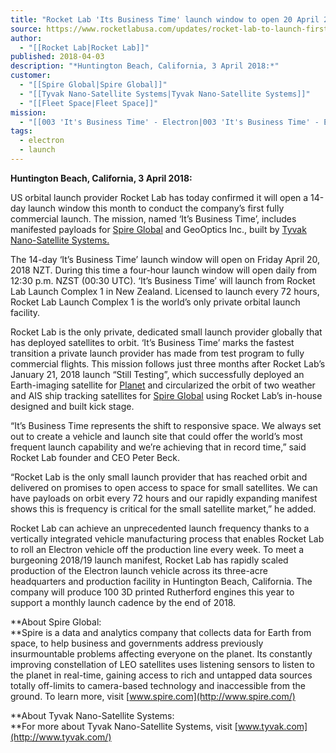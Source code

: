 ```yaml
---
title: "Rocket Lab 'Its Business Time' launch window to open 20 April 2018 NZT "
source: https://www.rocketlabusa.com/updates/rocket-lab-to-launch-first-commercial-mission-this-month/
author:
  - "[[Rocket Lab|Rocket Lab]]"
published: 2018-04-03
description: "*Huntington Beach, California, 3 April 2018:*"
customer:
  - "[[Spire Global|Spire Global]]"
  - "[[Tyvak Nano-Satellite Systems|Tyvak Nano-Satellite Systems]]"
  - "[[Fleet Space|Fleet Space]]"
mission:
  - "[[003 'It's Business Time' - Electron|003 'It's Business Time' - Electron]]"
tags:
  - electron
  - launch
---
```

**Huntington Beach, California, 3 April 2018:**

US orbital launch provider Rocket Lab has today confirmed it will open a 14-day launch window this month to conduct the company’s first fully commercial launch. The mission, named ‘It’s Business Time’, includes manifested payloads for [Spire Global](https://spire.com/) and GeoOptics Inc., built by [Tyvak Nano-Satellite Systems.](http://www.tyvak.com/)

The 14-day ‘It’s Business Time’ launch window will open on Friday April 20, 2018 NZT. During this time a four-hour launch window will open daily from 12:30 p.m. NZST (00:30 UTC). ‘It’s Business Time’ will launch from Rocket Lab Launch Complex 1 in New Zealand. Licensed to launch every 72 hours, Rocket Lab Launch Complex 1 is the world’s only private orbital launch facility.

Rocket Lab is the only private, dedicated small launch provider globally that has deployed satellites to orbit. ‘It’s Business Time’ marks the fastest transition a private launch provider has made from test program to fully commercial flights. This mission follows just three months after Rocket Lab’s January 21, 2018 launch “Still Testing”, which successfully deployed an Earth-imaging satellite for [Planet](https://www.planet.com/) and circularized the orbit of two weather and AIS ship tracking satellites for [Spire Global](https://spire.com/) using Rocket Lab’s in-house designed and built kick stage.

“It’s Business Time represents the shift to responsive space. We always set out to create a vehicle and launch site that could offer the world’s most frequent launch capability and we’re achieving that in record time,” said Rocket Lab founder and CEO Peter Beck.

“Rocket Lab is the only small launch provider that has reached orbit and delivered on promises to open access to space for small satellites. We can have payloads on orbit every 72 hours and our rapidly expanding manifest shows this is frequency is critical for the small satellite market,” he added.

Rocket Lab can achieve an unprecedented launch frequency thanks to a vertically integrated vehicle manufacturing process that enables Rocket Lab to roll an Electron vehicle off the production line every week. To meet a burgeoning 2018/19 launch manifest, Rocket Lab has rapidly scaled production of the Electron launch vehicle across its three-acre headquarters and production facility in Huntington Beach, California. The company will produce 100 3D printed Rutherford engines this year to support a monthly launch cadence by the end of 2018.

**About Spire Global:  
**Spire is a data and analytics company that collects data for Earth from space, to help business and governments address previously insurmountable problems affecting everyone on the planet. Its constantly improving constellation of LEO satellites uses listening sensors to listen to the planet in real-time, gaining access to rich and untapped data sources totally off-limits to camera-based technology and inaccessible from the ground. To learn more, visit [www.spire.com](http://www.spire.com/)

**About Tyvak Nano-Satellite Systems:  
**For more about Tyvak Nano-Satellite Systems, visit [www.tyvak.com](http://www.tyvak.com/)